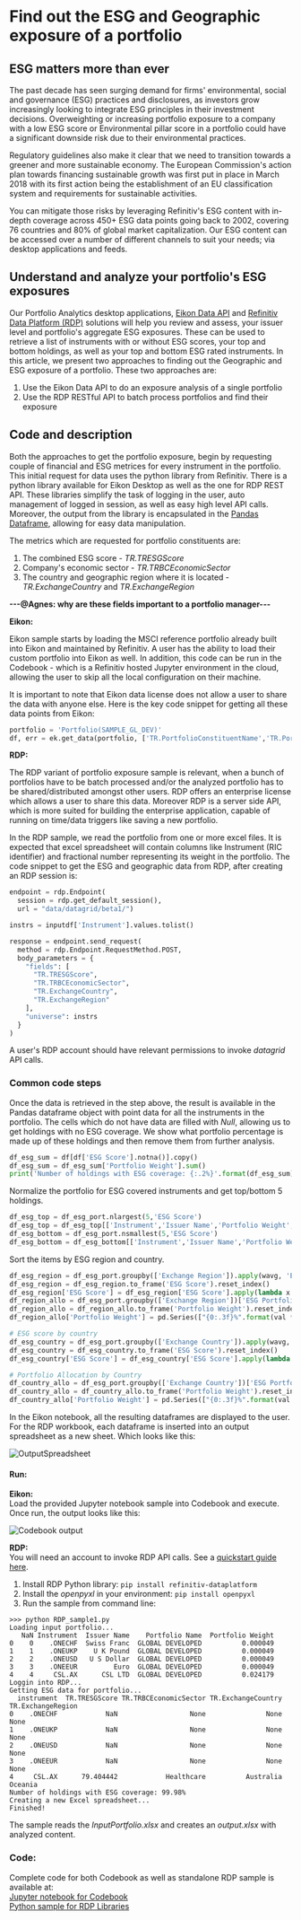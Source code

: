 # Find out the ESG and Geographic exposure of a portfolio

## ESG matters more than ever
The past decade has seen surging demand for firms' environmental, social and governance (ESG) practices and disclosures, as investors grow increasingly looking to integrate ESG principles in their investment decisions. Overweighting or increasing portfolio exposure to a company with a low ESG score or Environmental pillar score in a portfolio could have a significant downside risk due to their environmental practices.

Regulatory guidelines also make it clear that we need to transition towards a greener and more sustainable economy. The European Commission's action plan towards financing sustainable growth was first put in place in March 2018 with its first action being the establishment of an EU classification system and requirements for sustainable activities.

You can mitigate those risks by leveraging Refinitiv's ESG content with in-depth coverage across 450+ ESG data points going back to 2002, covering 76 countries and 80% of global market capitalization. Our ESG content can be accessed over a number of different channels to suit your needs; via desktop applications and feeds.
 
## Understand and analyze your portfolio's ESG exposures
Our Portfolio Analytics desktop applications, [Eikon Data API](https://developers.refinitiv.com/en/api-catalog/eikon/eikon-data-api) and [Refinitiv Data Platform (RDP)](https://developers.refinitiv.com/en/api-catalog/refinitiv-data-platform/refinitiv-data-platform-apis) solutions will help you review and assess, your issuer level and portfolio's aggregate ESG exposures. These can be used to retrieve a list of instruments with or without ESG scores, your top and bottom holdings, as well as your top and bottom ESG rated instruments. In this article, we present two approaches to finding out the Geographic and ESG exposure of a portfolio. These two approaches are:

1. Use the Eikon Data API to do an exposure analysis of a single portfolio
2. Use the RDP RESTful API to batch process portfolios and find their exposure

## Code and description
Both the approaches to get the portfolio exposure, begin by requesting couple of financial and ESG metrices for every instrument in the portfolio. This initial request for data uses the python library from Refinitiv. There is a python library available for Eikon Desktop as well as the one for RDP REST API. These libraries simplify the task of logging in the user, auto management of logged in session, as well as easy high level API calls. Moreover, the output from the library is encapsulated in the [Pandas Dataframe](https://pandas.pydata.org/pandas-docs/stable/index.html), allowing for easy data manipulation.  

The metrics which are requested for portfolio constituents are:
1. The combined ESG score - *TR.TRESGScore*
2. Company's economic sector - *TR.TRBCEconomicSector*
3. The country and geographic region where it is located - *TR.ExchangeCountry* and *TR.ExchangeRegion*


**---@Agnes: why are these fields important to a portfolio manager---**


**Eikon:**

Eikon sample starts by loading the MSCI reference portfolio already built into Eikon and maintained by Refinitiv. A user has the ability to load their custom portfolio into Eikon as well. In addition, this code can be run in the Codebook - which is a Refinitiv hosted Jupyter environment in the cloud, allowing the user to skip all the local configuration on their machine.

It is important to note that Eikon data license does not allow a user to share the data with anyone else. Here is the key code snippet for getting all these data points from Eikon:

```python
portfolio = 'Portfolio(SAMPLE_GL_DEV)'
df, err = ek.get_data(portfolio, ['TR.PortfolioConstituentName','TR.PortfolioName','TR.PortfolioWeight','TR.TRESGScore', 'TR.TRBCEconomicSector','TR.ExchangeCountry','TR.ExchangeRegion'])
```

**RDP:**

The RDP variant of portfolio exposure sample is relevant, when a bunch of portfolios have to be batch processed and/or the analyzed portfolio has to be shared/distributed amongst other users. RDP offers an enterprise license which allows a user to share this data.
Moreover RDP is a server side API, which is more suited for building the enterprise application, capable of running on time/data triggers like saving a new portfolio.

In the RDP sample, we read the portfolio from one or more excel files. It is expected that excel spreadsheet will contain columns like Instrument (RIC identifier) and fractional number representing its weight in the portfolio. The code snippet to get the ESG and geographic data from RDP, after creating an RDP session is:

```python
endpoint = rdp.Endpoint(
  session = rdp.get_default_session(),
  url = "data/datagrid/beta1/")

instrs = inputdf['Instrument'].values.tolist()

response = endpoint.send_request(
  method = rdp.Endpoint.RequestMethod.POST,
  body_parameters = {
    "fields": [
      "TR.TRESGScore",
      "TR.TRBCEconomicSector",
      "TR.ExchangeCountry",
      "TR.ExchangeRegion"
    ],
    "universe": instrs
  }
)
```
A user's RDP account should have relevant permissions to invoke *datagrid* API calls.

### Common code steps

Once the data is retrieved in the step above, the result is available in the Pandas dataframe object with point data for all the instruments in the portfolio. The cells which do not have data are filled with *Null*, allowing us to get holdings with no ESG coverage. We show what portfolio percentage is made up of these holdings and then remove them from further analysis.

```python
df_esg_sum = df[df['ESG Score'].notna()].copy()
df_esg_sum = df_esg_sum['Portfolio Weight'].sum()
print('Number of holdings with ESG coverage: {:.2%}'.format(df_esg_sum))
```

Normalize the portfolio for ESG covered instruments and get top/bottom 5 holdings.

```python
df_esg_top = df_esg_port.nlargest(5,'ESG Score')
df_esg_top = df_esg_top[['Instrument','Issuer Name','Portfolio Weight','ESG Score','TRBC Economic Sector']]
df_esg_bottom = df_esg_port.nsmallest(5,'ESG Score')
df_esg_bottom = df_esg_bottom[['Instrument','Issuer Name','Portfolio Weight','ESG Score','TRBC Economic Sector']]
```

Sort the items by ESG region and country.
```python
df_esg_region = df_esg_port.groupby(['Exchange Region']).apply(wavg, 'ESG Score','ESG Portfolio Weight')
df_esg_region = df_esg_region.to_frame('ESG Score').reset_index()
df_esg_region['ESG Score'] = df_esg_region['ESG Score'].apply(lambda x: round(x, 3))
df_region_allo = df_esg_port.groupby(['Exchange Region'])['ESG Portfolio Weight'].sum()
df_region_allo = df_region_allo.to_frame('Portfolio Weight').reset_index()
df_region_allo['Portfolio Weight'] = pd.Series(["{0:.3f}%".format(val * 100) for val in df_region_allo['Portfolio Weight']], index = df_region_allo.index)

# ESG score by country
df_esg_country = df_esg_port.groupby(['Exchange Country']).apply(wavg, 'ESG Score','ESG Portfolio Weight')
df_esg_country = df_esg_country.to_frame('ESG Score').reset_index()
df_esg_country['ESG Score'] = df_esg_country['ESG Score'].apply(lambda x: round(x, 3))

# Portfolio Allocation by Country
df_country_allo = df_esg_port.groupby(['Exchange Country'])['ESG Portfolio Weight'].sum()
df_country_allo = df_country_allo.to_frame('Portfolio Weight').reset_index()
df_country_allo['Portfolio Weight'] = pd.Series(["{0:.3f}%".format(val * 100) for val in df_country_allo['Portfolio Weight']], index = df_country_allo.index)
```

In the Eikon notebook, all the resulting dataframes are displayed to the user. For the RDP workbook, each dataframe is inserted into an output spreadsheet as a new sheet. Which looks like this:

![OutputSpreadsheet](RDP_output.png)


#### Run:
**Eikon:**   
Load the provided Jupyter notebook sample into Codebook and execute. Once run, the output looks like this:
	
![Codebook output](Codebook_output.png)
	
	
**RDP:**   
You will need an account to invoke RDP API calls. See a [quickstart guide here](https://developers.refinitiv.com/en/api-catalog/refinitiv-data-platform/refinitiv-data-platform-apis/quick-start).

1. Install RDP Python library: ```pip install refinitiv-dataplatform```
2. Install the *openpyxl* in your environment: ```pip install openpyxl```
3. Run the sample from command line: 

```
>>> python RDP_sample1.py
Loading input portfolio...
   NaN Instrument  Issuer Name    Portfolio Name  Portfolio Weight
0    0    .ONECHF  Swiss Franc  GLOBAL DEVELOPED          0.000049
1    1    .ONEUKP    U K Pound  GLOBAL DEVELOPED          0.000049
2    2    .ONEUSD   U S Dollar  GLOBAL DEVELOPED          0.000049
3    3    .ONEEUR         Euro  GLOBAL DEVELOPED          0.000049
4    4     CSL.AX      CSL LTD  GLOBAL DEVELOPED          0.024179
Loggin into RDP...
Getting ESG data for portfolio...
  instrument  TR.TRESGScore TR.TRBCEconomicSector TR.ExchangeCountry TR.ExchangeRegion
0    .ONECHF            NaN                  None               None              None
1    .ONEUKP            NaN                  None               None              None
2    .ONEUSD            NaN                  None               None              None
3    .ONEEUR            NaN                  None               None              None
4     CSL.AX      79.404442            Healthcare          Australia           Oceania
Number of holdings with ESG coverage: 99.98%
Creating a new Excel spreadsheet...
Finished!
```
The sample reads the *InputPortfolio.xlsx* and creates an *output.xlsx* with analyzed content.

### Code:
Complete code for both Codebook as well as standalone RDP sample is available at:   
[Jupyter notebook for Codebook](https://github.com/Refinitiv-API-Samples/Article.EikonAPI.RDPLibrary.Python.PortfolioExposure/blob/master/Codebook_sample1.ipynb)   
[Python sample for RDP Libraries](https://github.com/Refinitiv-API-Samples/Article.EikonAPI.RDPLibrary.Python.PortfolioExposure/blob/master/RDP_sample1.py)   

